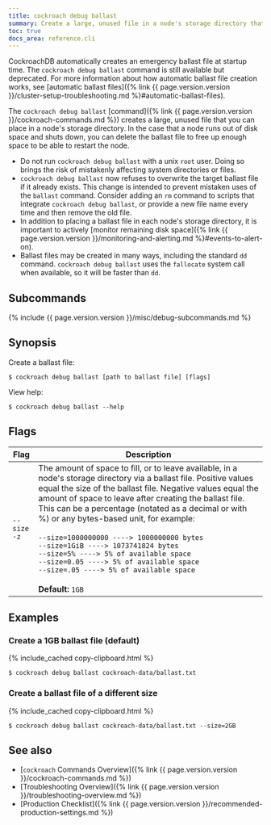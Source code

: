 ```yaml
---
title: cockroach debug ballast
summary: Create a large, unused file in a node's storage directory that you can delete if the node runs out of disk space.
toc: true
docs_area: reference.cli
---
```


 CockroachDB automatically creates an emergency ballast file at startup time.  The `cockroach debug ballast` command is still available but deprecated.  For more information about how automatic ballast file creation works, see [automatic ballast files]({% link {{ page.version.version }}/cluster-setup-troubleshooting.md %}#automatic-ballast-files).

The `cockroach debug ballast` [command]({% link {{ page.version.version }}/cockroach-commands.md %}) creates a large, unused file that you can place in a node's storage directory. In the case that a node runs out of disk space and shuts down, you can delete the ballast file to free up enough space to be able to restart the node.

- Do not run `cockroach debug ballast` with a unix `root` user. Doing so brings the risk of mistakenly affecting system directories or files.
-  `cockroach debug ballast` now refuses to overwrite the target ballast file if it already exists. This change is intended to prevent mistaken uses of the `ballast` command. Consider adding an `rm` command to scripts that integrate `cockroach debug ballast`, or provide a new file name every time and then remove the old file.
- In addition to placing a ballast file in each node's storage directory, it is important to actively [monitor remaining disk space]({% link {{ page.version.version }}/monitoring-and-alerting.md %}#events-to-alert-on).
- Ballast files may be created in many ways, including the standard `dd` command. `cockroach debug ballast` uses the `fallocate` system call when available, so it will be faster than `dd`.

## Subcommands

{% include {{ page.version.version }}/misc/debug-subcommands.md %}

## Synopsis

Create a ballast file:

~~~ shell
$ cockroach debug ballast [path to ballast file] [flags]
~~~

View help:

~~~ shell
$ cockroach debug ballast --help
~~~

## Flags

Flag | Description
-----|-----------
`--size`<br>`-z` | The amount of space to fill, or to leave available, in a node's storage directory via a ballast file. Positive values equal the size of the ballast file. Negative values equal the amount of space to leave after creating the ballast file. This can be a percentage (notated as a decimal or with %) or any bytes-based unit, for example:<br><br>`--size=1000000000 ----> 1000000000 bytes`<br>`--size=1GiB ----> 1073741824 bytes`<br>`--size=5% ----> 5% of available space`<br>`--size=0.05 ----> 5% of available space`<br>`--size=.05 ----> 5% of available space`<br><br>**Default:** `1GB`

## Examples

### Create a 1GB ballast file (default)

{% include_cached copy-clipboard.html %}
~~~ shell
$ cockroach debug ballast cockroach-data/ballast.txt
~~~

### Create a ballast file of a different size

{% include_cached copy-clipboard.html %}
~~~ shell
$ cockroach debug ballast cockroach-data/ballast.txt --size=2GB
~~~

## See also

- [`cockroach` Commands Overview]({% link {{ page.version.version }}/cockroach-commands.md %})
- [Troubleshooting Overview]({% link {{ page.version.version }}/troubleshooting-overview.md %})
- [Production Checklist]({% link {{ page.version.version }}/recommended-production-settings.md %})
